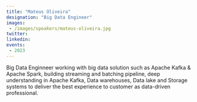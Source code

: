 ```yaml
---
title: "Mateus Oliveira"
designation: "Big Data Engineer"
images:
 - /images/speakers/mateus-oliveira.jpg
twitter: 
linkedin: 
events:
 - 2023
---
```


Big Data Enginneer working with big data solution such as Apache Kafka & Apache Spark, building streaming and batching pipeline, deep understanding in Apache Kafka, Data warehouses, Data lake and Storage systems to deliver the best experience to customer as data-driven professional.